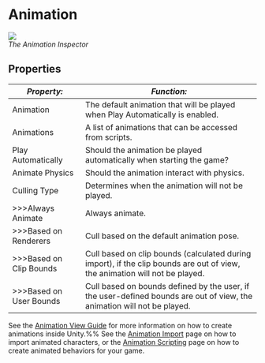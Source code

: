 Animation
=========


![](http://docwiki.hq.unity3d.com/uploads/Main/AnimationInspector35.png)  
_The Animation <span class=keyword>Inspector</span>_

Properties
----------



|**_Property:_** |**_Function:_** |
|--|--|
|<span class=component>Animation</span>  |The default animation that will be played when Play Automatically is enabled. |
|<span class=component>Animations</span> |A list of animations that can be accessed from scripts. |
|<span class=component>Play Automatically</span> |Should the animation be played automatically when starting the game? |
|<span class=component>Animate Physics</span> |Should the animation interact with physics. |
|<span class=component>Culling Type</span>|Determines when the animation will not be played.|
|>>><span class=component>Always Animate</span>|Always animate.|
|>>><span class=component>Based on Renderers</span>|Cull based on the default animation pose.|
|>>><span class=component>Based on Clip Bounds</span>|Cull based on clip bounds (calculated during import), if the clip bounds are out of view, the animation will not be played.|
|>>><span class=component>Based on User Bounds</span>|Cull based on bounds defined by the user, if the user-defined bounds are out of view, the animation will not be played.|

See the [Animation View Guide](animationeditorguide.html) for more information on how to create animations inside Unity.%%  See the [Animation Import](animations.html) page on how to import animated characters, or the [Animation Scripting](animationscripting.html) page on how to create animated behaviors for your game.


